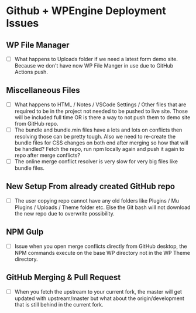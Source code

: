 # Github + WPEngine Deployment Issues

## WP File Manager

* [ ] What happens to Uploads folder if we need a latest form demo site. Because we don't have now  WP File Manger in use due to GitHub Actions push.

## Miscellaneous Files

* [ ] What happens to HTML / Notes / VSCode Settings / Other files that are required to be in the project not needed to be pushed to live site. Those will be included full time OR is there a way to not push them to demo site from GitHub repo.
* [ ] The bundle and bundle.min files have a lots and lots on conflicts then resolving those can be pretty tough. Also we need to re-create the bundle files for CSS changes on both end after merging so how that will be handled? Fetch the repo, run npm locally again and push it again to repo after merge conflicts?
* [ ] The online merge conflict resolver is very slow for very big files like bundle files.

## New Setup From already created GitHub repo

* [ ] The user copying repo cannot have any old folders like Plugins / Mu Plugins / Uploads / Theme folder etc. Else the Git bash will not download the new repo due to overwrite possibility.

## NPM Gulp

* [ ] Issue when you open merge conflicts directly from GitHub desktop, the NPM commands execute on the base WP directory not in the WP Theme directory.

## GitHub Merging & Pull Request

* [ ]  When you fetch the upstream to your current fork, the master will get updated with upstream/master but what about the origin/development that is still behind in the current fork.

